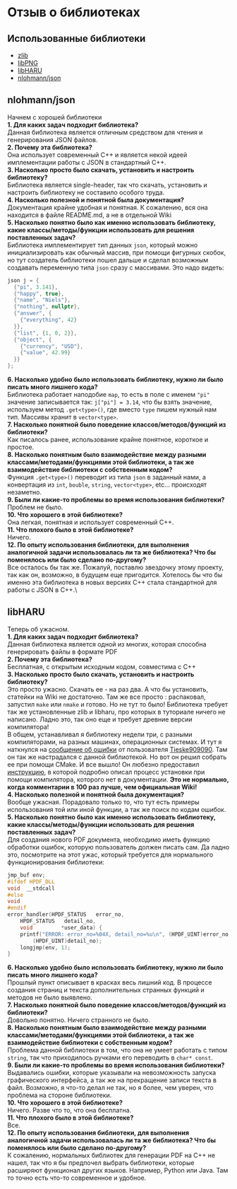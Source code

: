# Отзыв о библиотеках

## Использованные библиотеки
* [zlib](http://www.zlib.net/)
* [libPNG](http://www.libpng.org/)
* [libHARU](http://libharu.org/)
* [nlohmann/json](https://github.com/nlohmann/json)

## nlohmann/json
Начнем с хорошей библиотеки\
**1. Для каких задач подходит библиотека?**\
    Данная библиотека является отличным средством для чтения и генерирования JSON файлов.\
**2. Почему эта библиотека?**\
    Она использует современный C++ и является некой идеей имплементации работы с JSON в стандартный C++.\
**3. Насколько просто было скачать, установить и настроить библиотеку?**\
    Библиотека является single-header, так что скачать, установить и настроить библиотеку не составило особого труда.\
**4. Насколько полезной и понятной была документация?**\
    Документация крайне удобная и понятная. К сожалению, вся она находится в файле README.md, а не в отдельной Wiki\
**5. Насколько понятно было как именно использовать библиотеку, какие классы/методы/функции использовать для решения поставленных задач?**\
    Библиотека имплементирует тип данных `json`, который можно инициализировать как обычный массив, при помощи фигурных скобок, но тут создатель библиотеки пошел дальше и сделал возможным создавать переменную типа `json` сразу с массивами. Это надо видеть:

```cpp
json j = {
  {"pi", 3.141},
  {"happy", true},
  {"name", "Niels"},
  {"nothing", nullptr},
  {"answer", {
    {"everything", 42}
  }},
  {"list", {1, 0, 2}},
  {"object", {
    {"currency", "USD"},
    {"value", 42.99}
  }}
};
```

**6. Насколько удобно было использовать библиотеку, нужно ли было писать много лишнего кода?**\
    Библиотека работает наподобие `map`, то есть в поле с именем `"pi"` значение записывается так: `j["pi"] = 3.14`, что бы взять значение, используем метод `.get<type>()`, где вместо `type` пишем нужный нам тип. Массивы хранит в `vector<type>`.\
**7. Насколько понятной было поведение классов/методов/функций из библиотеки?**\
    Как писалось ранее, использование крайне понятное, короткое и простое.\
**8. Насколько понятным было взаимодействие между разными классами/методами/функциями этой библиотеки, а так же взаимодействие библиотеки с собственным кодом?**\
    Функция `.get<type>()` переводит из типа `json` в заданный нами, а конвертация из `int`, `bouble`, `string`, `vector<type>`, etc... происходят незаметно.\
**9. Были ли какие-то проблемы во время использования библиотеки?**\
    Проблем не было.\
**10. Что хорошего в этой библиотеке?**\
    Она легкая, понятная и использует современный C++.\
**11. Что плохого было в этой библиотеке?**\
    Ничего.\
**12. По опыту использования библиотеки, для выполнения аналогичной задачи использовалась ли та же библиотека? Что бы поменялось или было сделано по-другому?**\
    Все осталось бы так же. Пожалуй, поставлю звездочку этому проекту, так как он, возможно, в будущем еще пригодится. Хотелось бы что бы именно эта библиотека в новых версиях C++ стала стандартной для работы с JSON в C++.\

## libHARU
Теперь об ужасном.\
**1. Для каких задач подходит библиотека?**\
    Данная библиотека является одной из многих, которая способна генерировать файлы в формате PDF\
**2. Почему эта библиотека?**\
    Бесплатная, с открытым исходным кодом, совместима с C++\
**3. Насколько просто было скачать, установить и настроить библиотеку?**\
    Это просто ужасно. Скачать ее - на раз два. А что бы установить, статейки на Wiki не достаточно. Там же все просто : распаковал, запустил `make` или `nmake` и готово. Но не тут то было! Библиотека требует так же установленные zlib и libharu, про которых в туториале ничего не написано. Ладно это, так оно еще и требует древние версии компилятора!\
    В общем, устанавливал я библиотеку недели три, с разными компиляторами, на разных машинах, операционных системах. И тут я наткнулся на [сообщение об ошибки](https://github.com/libharu/libharu/issues/135) от пользователя [Tieske909090](https://github.com/Tieske909090). Там он так же настрадался с данной библиотекой. Но вот он решил собрать ее при помощи CMake. И все вышло! Он любезно предоставил [инструкцию](https://github.com/libharu/libharu/files/435690/Libharu.with.VS2015.pdf), в которой подробно описал процесс установки при помощи компилятора, которого нет в документации. **Это не нормально, когда комментарии в 100 раз лучше, чем официальная Wiki!**\
**4. Насколько полезной и понятной была документация?**\
    Вообще ужасная. Порадовало только то, что тут есть примеры использования той или иной функции, а так же поиск по кодам ошибок.\
**5. Насколько понятно было как именно использовать библиотеку, какие классы/методы/функции использовать для решения поставленных задач?**\
    Для создания нового PDF документа, необходимо иметь функцию обработки ошибок, которую пользователь должен писать сам. Да ладно это, посмотрите на этот ужас, который требуется для нормального функционирования библиотеки:

```cpp
jmp_buf env;
#ifdef HPDF_DLL
void  __stdcall
#else
void
#endif
error_handler(HPDF_STATUS   error_no,
	HPDF_STATUS   detail_no,
	void         *user_data) {
	printf("ERROR: error_no=%04X, detail_no=%u\n", (HPDF_UINT)error_no,
		(HPDF_UINT)detail_no);
	longjmp(env, 1);
}
```

**6. Насколько удобно было использовать библиотеку, нужно ли было писать много лишнего кода?**\
    Прошлый пункт описывает в красках весь лишний код. В процессе создания страниц и текста дополнительных странных функций и методов не было выявлено.\
**7. Насколько понятной было поведение классов/методов/функций из библиотеки?**\
    Довольно понятно. Ничего странного не было.\
**8. Насколько понятным было взаимодействие между разными классами/методами/функциями этой библиотеки, а так же взаимодействие библиотеки с собственным кодом?**\
    Проблема данной библиотеки в том, что она не умеет работать с типом `string`, так что приходилось ручками его переводить в `char* const`.\
**9. Были ли какие-то проблемы во время использования библиотеки?**\
    Выдавались ошибки, которые указывали на невозможность запуска графического интерфейса, а так же на прекращение записи текста в файл. Возможно, я что-то делал не так, но я более, чем уверен, что проблема на стороне библиотеки.\
**10. Что хорошего в этой библиотеке?**\
    Ничего. Разве что то, что она бесплатна.\
**11. Что плохого было в этой библиотеке?**\
    Все.\
**12. По опыту использования библиотеки, для выполнения аналогичной задачи использовалась ли та же библиотека? Что бы поменялось или было сделано по-другому?**\
    К сожалению, нормальных библиотек для генерации PDF на C++ не нашел, так что я бы предпочел выбрать библиотеки, которые расширяют функционал других языков. Например, Python или Java. Там то точно есть что-то современное и удобное.